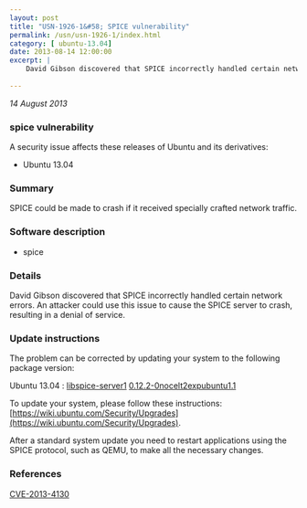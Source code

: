 ```yaml
---
layout: post
title: "USN-1926-1&#58; SPICE vulnerability"
permalink: /usn/usn-1926-1/index.html
category: [ ubuntu-13.04]
date: 2013-08-14 12:00:00
excerpt: |
    David Gibson discovered that SPICE incorrectly handled certain network errors. An attacker could use this issue to cause the SPICE server to crash, resulting in a denial of service. 
    
--- 
```

 
 

*14 August 2013*

### spice vulnerability

A security issue affects these releases of Ubuntu and its derivatives:

* Ubuntu 13.04

### Summary

SPICE could be made to crash if it received specially crafted network traffic.

### Software description

* spice 

### Details

David Gibson discovered that SPICE incorrectly handled certain network errors. An attacker could use this issue to cause the SPICE server to crash, resulting in a denial of service. 

### Update instructions

The problem can be corrected by updating your system to the following package version:

Ubuntu 13.04
 : [libspice-server1](https://launchpad.net/ubuntu/+source/spice) <span> [0.12.2-0nocelt2expubuntu1.1](https://launchpad.net/ubuntu/+source/spice/0.12.2-0nocelt2expubuntu1.1) </span> 

To update your system, please follow these instructions: [https://wiki.ubuntu.com/Security/Upgrades](https://wiki.ubuntu.com/Security/Upgrades).

After a standard system update you need to restart applications using the SPICE protocol, such as QEMU, to make all the necessary changes. 

### References

 
 [CVE-2013-4130](http://people.ubuntu.com/~ubuntu-security/cve/CVE-2013-4130)
 

